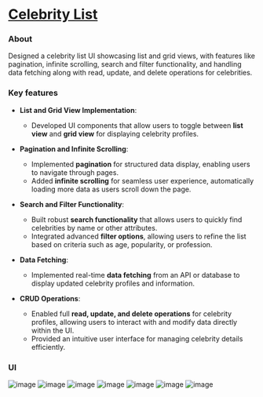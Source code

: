 # [Celebrity List](https://celebrities-list-sj.netlify.app/)

### About

Designed a celebrity list UI showcasing list and grid views, with features like pagination, infinite scrolling, search and filter functionality, and handling data fetching along with read, update, and delete operations for celebrities.

### Key features

- **List and Grid View Implementation**:
  - Developed UI components that allow users to toggle between **list view** and **grid view** for displaying celebrity profiles.

- **Pagination and Infinite Scrolling**:
  - Implemented **pagination** for structured data display, enabling users to navigate through pages.
  - Added **infinite scrolling** for seamless user experience, automatically loading more data as users scroll down the page.

- **Search and Filter Functionality**:
  - Built robust **search functionality** that allows users to quickly find celebrities by name or other attributes.
  - Integrated advanced **filter options**, allowing users to refine the list based on criteria such as age, popularity, or profession.

- **Data Fetching**:
  - Implemented real-time **data fetching** from an API or database to display updated celebrity profiles and information.

- **CRUD Operations**:
  - Enabled full **read, update, and delete operations** for celebrity profiles, allowing users to interact with and modify data directly within the UI.
  - Provided an intuitive user interface for managing celebrity details efficiently.

### UI

![image](https://github.com/user-attachments/assets/ed43e714-4051-4e96-adbe-8e2a94b42634)
![image](https://github.com/user-attachments/assets/f1bd4200-7542-4468-aef1-6e7d8241977f)
![image](https://github.com/user-attachments/assets/d486954c-acb1-4d2f-ba45-3e8fd549541e)
![image](https://github.com/user-attachments/assets/d5b579ff-29be-4202-875c-1ad4cc0ff9ef)
![image](https://github.com/user-attachments/assets/6251e74c-a433-4481-9138-91c5299f5f66)
![image](https://github.com/user-attachments/assets/333f73ed-428b-4475-80fb-3fd5a358ae67)
![image](https://github.com/user-attachments/assets/337a624a-288f-415d-a8f7-e0c94f816f69)






